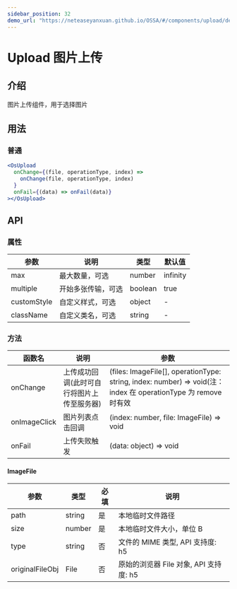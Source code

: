 ```yaml
---
sidebar_position: 32
demo_url: "https://neteaseyanxuan.github.io/OSSA/#/components/upload/demo/index"
---
```


# Upload 图片上传

## 介绍

图片上传组件，用于选择图片

## 用法

### 普通

```jsx
<OsUpload
  onChange={(file, operationType, index) =>
    onChange(file, operationType, index)
  }
  onFail={(data) => onFail(data)}
></OsUpload>
```

## API

### 属性

| 参数        | 说明               | 类型    | 默认值   |
| ----------- | ------------------ | ------- | -------- |
| max         | 最大数量，可选     | number  | infinity |
| multiple    | 开始多张传输，可选 | boolean | true     |
| customStyle | 自定义样式，可选   | object  | -        |
| className   | 自定义类名，可选   | string  | -        |

### 方法

| 函数名       | 说明                                         | 参数                                                                                                               |
| ------------ | -------------------------------------------- | ------------------------------------------------------------------------------------------------------------------ |
| onChange     | 上传成功回调\(此时可自行将图片上传至服务器\) | \(files: ImageFile[], operationType: string, index: number\) =\> void\(注：index 在 operationType 为 remove 时有效 |
| onImageClick | 图片列表点击回调                             | (index: number, file: ImageFile) => void                                                                           |
| onFail       | 上传失败触发                                 | \(data: object\) =\> void                                                                                          |

#### ImageFile

| 参数            | 类型   | 必填 | 说明                                   |
| --------------- | ------ | ---- | -------------------------------------- |
| path            | string | 是   | 本地临时文件路径                       |
| size            | number | 是   | 本地临时文件大小，单位 B               |
| type            | string | 否   | 文件的 MIME 类型, API 支持度: h5       |
| originalFileObj | File   | 否   | 原始的浏览器 File 对象, API 支持度: h5 |
